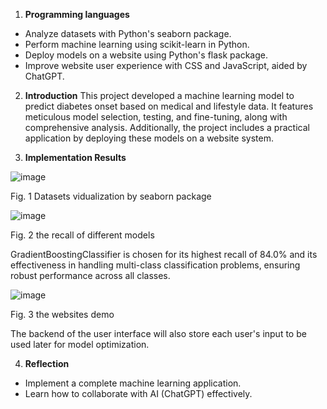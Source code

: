 1. **Programming languages** 
- Analyze  datasets  with Python's seaborn package. 
- Perform  machine  learning using scikit-learn in Python. 
- Deploy models on a website using Python's flask package. 
- Improve  website  user experience  with  CSS  and JavaScript, aided by ChatGPT.
  
2. **Introduction** 
This project developed a machine learning  model  to  predict  diabetes onset based on medical and lifestyle data.  It  features  meticulous  model selection,  testing,  and  fine-tuning, along  with  comprehensive  analysis. Additionally,  the  project  includes  a practical  application  by  deploying these models on a website system. 

3. **Implementation Results**


![image](https://github.com/user-attachments/assets/666ed38d-89b4-44cb-b527-ffe27f5b21f3)

Fig. 1 Datasets vidualization by seaborn package 


![image](https://github.com/user-attachments/assets/4245aebf-bffb-43e9-98e2-5f7ad7e6b1cd)


Fig. 2 the recall of different models 

GradientBoostingClassifier  is chosen for its highest recall of 84.0% and  its  effectiveness  in  handling multi-class  classification  problems, ensuring  robust  performance  across all classes. 


![image](https://github.com/user-attachments/assets/a6a55664-0639-4ec7-9f58-16df996615c7)

Fig. 3 the websites demo 

The backend of the user interface will also store each user's input to be used later for model optimization. 

4. **Reflection** 
- Implement a complete machine learning application. 
- Learn how to collaborate with AI (ChatGPT) effectively. 

